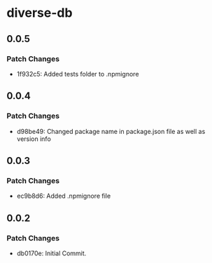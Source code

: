 # diverse-db

## 0.0.5

### Patch Changes

- 1f932c5: Added tests folder to .npmignore

## 0.0.4

### Patch Changes

- d98be49: Changed package name in package.json file as well as version info

## 0.0.3

### Patch Changes

- ec9b8d6: Added .npmignore file

## 0.0.2

### Patch Changes

- db0170e: Initial Commit.

